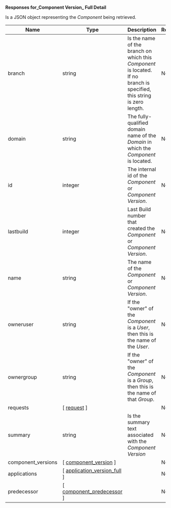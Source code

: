 **Responses for_Component Version_ Full Detail**

Is a JSON  object representing the _Component_ being retrieved.

| Name | Type | Description | Required |
| ---- | ---- | ----------- | -------- |
| branch | string | Is the name of the branch on which this _Component_ is located. If no branch is specified, this string is zero length. | No |
| domain | string | The fully-qualified domain name of the _Domain_ in which the _Component_ is located. | No |
| id | integer | The internal id of the _Component_ or _Component Version_. | No |
| lastbuild | integer | Last Build number that created the _Component_ or _Component Version_. | No |
| name | string | The name of the  _Component_ or _Component Version_. | No |
| owneruser | string | If the "owner" of the _Component_ is a _User_, then this is the name of the _User_. | No |
| ownergroup | string | If the "owner" of the _Component_ is a _Group_, then this is the name of that _Group_. | No |
| requests | [ [request](/restapi/models/#request) ] |  | No |
| summary | string | Is the summary text associated with the _Component Version_ | No |
| component_versions | [ [component_version](/restapi/models/#component_version) ] |  | No |
| applications | [ [application_version_full](/restapi/models/#application_version_full) ] |  | No |
| predecessor | [ [component_predecessor](/restapi/models/#component_predecessor) ] |  | No |